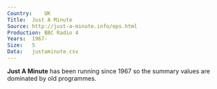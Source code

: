 ```yaml
---
Country:	UK
Title:	Just A Minute
Source:	http://just-a-minute.info/eps.html
Production:	BBC Radio 4
Years:	1967-
Size:	5
Data:	justaminute.csv
---
```


__Just A Minute__ has been running since 1967 so the summary values are dominated by old programmes.
